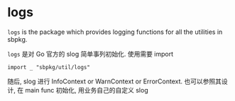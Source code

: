 # logs

`logs` is the package which provides logging functions for all the utilities in sbpkg.

`logs` 是对 Go 官方的 slog 简单事列初始化. 使用需要 import

```
import _ "sbpkg/util/logs"

```

随后, slog 进行 InfoContext or WarnContext or ErrorContext. 也可以参照其设计, 在 main func 初始化, 用业务自己的自定义 slog
